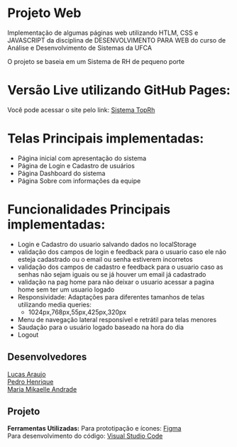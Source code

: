 # Projeto Web
Implementação de algumas páginas web utilizando HTLM, CSS e JAVASCRIPT da disciplina de DESENVOLVIMENTO PARA WEB do curso de Análise e Desenvolvimento de Sistemas da UFCA

O projeto se baseia em um Sistema de RH de pequeno porte

# Versão Live utilizando GitHub Pages:
Você pode acessar o site pelo link:
[Sistema TopRh](https://pedro9185.github.io/Projeto-WEB/)<br>

# Telas Principais implementadas:
- Página inicial com apresentação do sistema
- Página de Login e Cadastro de usuários
- Página Dashboard do sistema
- Página Sobre com informações da equipe
# Funcionalidades Principais implementadas:
- Login e Cadastro do usuario salvando dados no localStorage 
- validação dos campos de login e feedback para o usuario caso ele não esteja cadastrado ou o email ou senha estiverem incorretos
- validação dos campos de cadastro e feedback para o usuario caso as senhas não sejam iguais ou se já houver um email já cadastrado
- validação na pag home para não deixar o usuario acessar a pagina home sem ter um usuario logado
- Responsividade: Adaptações para diferentes tamanhos de telas utilizando media queries:
	- 1024px,768px,55px,425px,320px
- Menu de navegação lateral responsível e retrátil para telas menores
- Saudação para  o usuário logado baseado na hora do dia
- Logout

## Desenvolvedores
[Lucas Araujo](https://github.com/lal28)<br>
[Pedro Henrique](https://github.com/Pedro9185)<br>
[Maria Mikaelle Andrade](https://github.com/Mikaelle27)<br>

## Projeto
**Ferramentas Utilizadas:**
Para prototipação e ícones:
[Figma](https://www.figma.com/)<br>
Para desenvolvimento do código:
[Visual Studio Code](https://code.visualstudio.com/)

